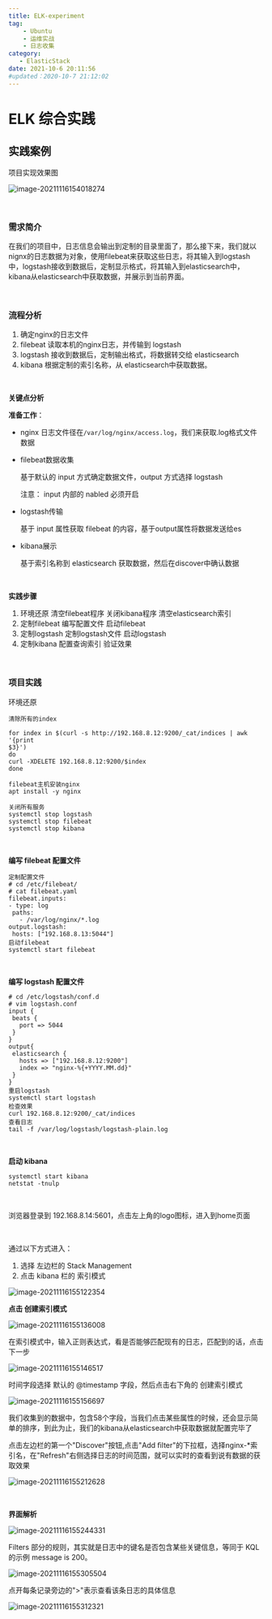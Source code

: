 ```yaml
---
title: ELK-experiment
tag: 
    - Ubuntu
    - 运维实战
    - 日志收集
category: 
   - ElasticStack
date: 2021-10-6 20:11:56
#updated：2020-10-7 21:12:02
---
```




# ELK 综合实践



## 实践案例

项目实现效果图

![image-20211116154018274](https://xin997.oss-cn-beijing.aliyuncs.com/xinblogs/webimg-Linux/elks/image-20211116154018274.png)

<br>

### 需求简介

 在我们的项目中，日志信息会输出到定制的目录里面了，那么接下来，我们就以nignx的日志数据为对象，使用filebeat来获取这些日志，将其输入到logstash中，logstash接收到数据后，定制显示格式，将其输入到elasticsearch中，kibana从elasticsearch中获取数据，并展示到当前界面。

<br>



### 流程分析

1. 确定nginx的日志文件 
2. filebeat 读取本机的nginx日志，并传输到 logstash 
3. logstash 接收到数据后，定制输出格式，将数据转交给 elasticsearch 
4. kibana 根据定制的索引名称，从 elasticsearch中获取数据。

<br>

**关键点分析**

**准备工作**：

-  nginx 日志文件径在`/var/log/nginx/access.log`，我们来获取.log格式文件数据

-  filebeat数据收集 

     基于默认的 input 方式确定数据文件，output 方式选择 logstash <br>

     注意： input 内部的 nabled 必须开启<br>

  

-  logstash传输 

    基于 input 属性获取 filebeat 的内容，基于output属性将数据发送给es 

  

- kibana展示 

    基于索引名称到 elasticsearch 获取数据，然后在discover中确认数据

<br>

**实践步骤**

1. 环境还原 清空filebeat程序 关闭kibana程序 清空elasticsearch索引 
2. 定制filebeat  编写配置文件 启动filebeat 
3. 定制logstash  定制logstash文件 启动logstash 
4. 定制kibana 配置查询索引 验证效果



<br>

### 项目实践

环境还原

```basic
清除所有的index

for index in $(curl -s http://192.168.8.12:9200/_cat/indices | awk '{print 
$3}')
do
curl -XDELETE 192.168.8.12:9200/$index
done

filebeat主机安装nginx
apt install -y nginx

关闭所有服务
systemctl stop logstash
systemctl stop filebeat
systemctl stop kibana
```

<br>

**编写 filebeat 配置文件**

```basic
定制配置文件
# cd /etc/filebeat/
# cat filebeat.yaml 
filebeat.inputs:
- type: log
 paths:
   - /var/log/nginx/*.log
output.logstash:
 hosts: ["192.168.8.13:5044"]
启动filebeat
systemctl start filebeat
```

<br>

**编写 logstash 配置文件**

```basic
# cd /etc/logstash/conf.d
# vim logstash.conf
input {
 beats {
   port => 5044
 }
}
output{
 elasticsearch {
   hosts => ["192.168.8.12:9200"]
   index => "nginx-%{+YYYY.MM.dd}"
 }
}
重启logstash
systemctl start logstash
检查效果
curl 192.168.8.12:9200/_cat/indices 
查看日志
tail -f /var/log/logstash/logstash-plain.log
```

<br>

**启动 kibana**

```shell
systemctl start kibana
netstat -tnulp
```

<br>

浏览器登录到 192.168.8.14:5601，点击左上角的logo图标，进入到home页面

<br>

通过以下方式进入：

1.  选择 左边栏的 Stack Management  
2. 点击 kibana 栏的 索引模式

![image-20211116155122354](https://xin997.oss-cn-beijing.aliyuncs.com/xinblogs/webimg-Linux/elks/image-20211116155122354.png)

**点击 创建索引模式** 

![image-20211116155136008](https://xin997.oss-cn-beijing.aliyuncs.com/xinblogs/webimg-Linux/elks/image-20211116155136008.png)

在索引模式中，输入正则表达式，看是否能够匹配现有的日志，匹配到的话，点击下一步

![image-20211116155146517](https://xin997.oss-cn-beijing.aliyuncs.com/xinblogs/webimg-Linux/elks/image-20211116155146517.png)

时间字段选择 默认的 @timestamp 字段，然后点击右下角的 创建索引模式

![image-20211116155156697](https://xin997.oss-cn-beijing.aliyuncs.com/xinblogs/webimg-Linux/elks/image-20211116155156697.png)

我们收集到的数据中，包含58个字段，当我们点击某些属性的时候，还会显示简单的排序，到此为止，我们的kibana从elasticsearch中获取数据就配置完毕了



点击左边栏的第一个"Discover"按钮,点击"Add ﬁlter"的下拉框，选择nginx-*索引名，在"Refresh"右侧选择日志的时间范围，就可以实时的查看到说有数据的获取效果

![image-20211116155212628](https://xin997.oss-cn-beijing.aliyuncs.com/xinblogs/webimg-Linux/elks/image-20211116155212628.png)



<br>

**界面解析**

![image-20211116155244331](https://xin997.oss-cn-beijing.aliyuncs.com/xinblogs/webimg-Linux/elks/image-20211116155244331.png)

Filters 部分的规则，其实就是日志中的键名是否包含某些关键信息，等同于 KQL的示例 message is 200。

![image-20211116155305504](https://xin997.oss-cn-beijing.aliyuncs.com/xinblogs/webimg-Linux/elks/image-20211116155305504.png)

点开每条记录旁边的">"表示查看该条日志的具体信息

![image-20211116155312321](https://xin997.oss-cn-beijing.aliyuncs.com/xinblogs/webimg-Linux/elks/image-20211116155312321.png)

